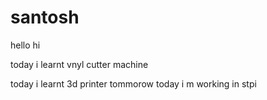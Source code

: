 # santosh
hello
hi

today i learnt vnyl cutter machine

today i learnt 3d printer
tommorow
today
i m working in stpi
